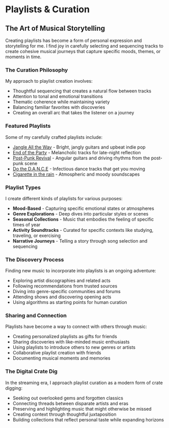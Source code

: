 # Playlists & Curation

## The Art of Musical Storytelling

Creating playlists has become a form of personal expression and storytelling for me. I find joy in carefully selecting and sequencing tracks to create cohesive musical journeys that capture specific moods, themes, or moments in time.

### The Curation Philosophy

My approach to playlist creation involves:

- Thoughtful sequencing that creates a natural flow between tracks
- Attention to tonal and emotional transitions
- Thematic coherence while maintaining variety
- Balancing familiar favorites with discoveries
- Creating an overall arc that takes the listener on a journey

### Featured Playlists

Some of my carefully crafted playlists include:

- [Jangle All the Way](https://music.apple.com/ca/playlist/jangle-all-the-way/pl.u-PDb42NEtNVDlb6) - Bright, jangly guitars and upbeat indie pop
- [End of the Party](https://music.apple.com/ca/playlist/end-of-the-party/pl.u-Zmbl3qjsvPeNMD) - Melancholic tracks for late-night reflection
- [Post-Punk Revival](https://music.apple.com/ca/playlist/post-punk-revival/pl.u-Ymb0D5yUjb8A5y) - Angular guitars and driving rhythms from the post-punk scene
- [Do the D.A.N.C.E](https://music.apple.com/ca/playlist/do-the-d-a-n-c-e/pl.u-AkAmz5GTpLJ19A) - Infectious dance tracks that get you moving
- [Cigarette in the rain](https://music.apple.com/ca/playlist/cigarette-in-the-rain/pl.u-AkAmMdNipLJ19A) - Atmospheric and moody soundscapes

### Playlist Types

I create different kinds of playlists for various purposes:

- **Mood-Based** - Capturing specific emotional states or atmospheres
- **Genre Explorations** - Deep dives into particular styles or scenes
- **Seasonal Collections** - Music that embodies the feeling of specific times of year
- **Activity Soundtracks** - Curated for specific contexts like studying, traveling, or exercising
- **Narrative Journeys** - Telling a story through song selection and sequencing

### The Discovery Process

Finding new music to incorporate into playlists is an ongoing adventure:

- Exploring artist discographies and related acts
- Following recommendations from trusted sources
- Diving into genre-specific communities and forums
- Attending shows and discovering opening acts
- Using algorithms as starting points for human curation

### Sharing and Connection

Playlists have become a way to connect with others through music:

- Creating personalized playlists as gifts for friends
- Sharing discoveries with like-minded music enthusiasts
- Using playlists to introduce others to new genres or artists
- Collaborative playlist creation with friends
- Documenting musical moments and memories

### The Digital Crate Dig

In the streaming era, I approach playlist curation as a modern form of crate digging:

- Seeking out overlooked gems and forgotten classics
- Connecting threads between disparate artists and eras
- Preserving and highlighting music that might otherwise be missed
- Creating context through thoughtful juxtaposition
- Building collections that reflect personal taste while expanding horizons 